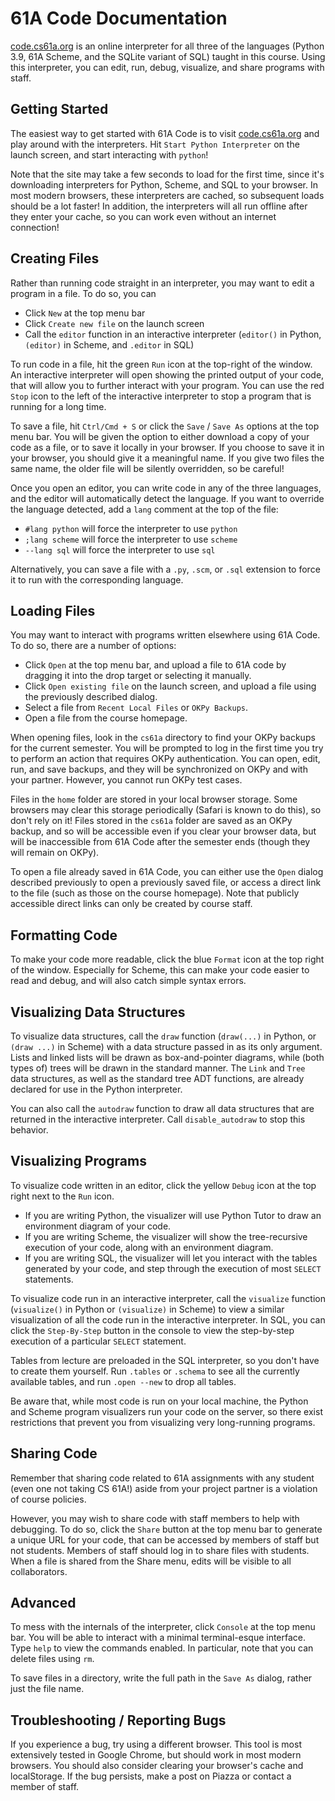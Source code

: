

# 61A Code Documentation

[code.cs61a.org](https://code.cs61a.org "https://code.cs61a.org") is an online interpreter for all three
of the languages (Python 3.9, 61A Scheme, and the SQLite variant of SQL) taught
in this course. Using this interpreter, you can edit, run, debug, visualize, and
share programs with staff.

## Getting Started

The easiest way to get started with 61A Code is to visit
[code.cs61a.org](https://code.cs61a.org "https://code.cs61a.org") and play around with the interpreters.
Hit `Start Python Interpreter` on the launch screen, and start interacting with
`python`!

Note that the site may take a few seconds to load for the first time, since it's
downloading interpreters for Python, Scheme, and SQL to your browser. In most
modern browsers, these interpreters are cached, so subsequent loads should be a
lot faster! In addition, the interpreters will all run offline after they enter
your cache, so you can work even without an internet connection!

## Creating Files

Rather than running code straight in an interpreter, you may want to edit a
program in a file. To do so, you can

* Click `New` at the top menu bar
* Click `Create new file` on the launch screen
* Call the `editor` function in an interactive interpreter (`editor()` in
 Python, `(editor)` in Scheme, and `.editor` in SQL)

To run code in a file, hit the green `Run` icon at the top-right of the window.
An interactive interpreter will open showing the printed output of your code,
that will allow you to further interact with your program. You can use the red
`Stop` icon to the left of the interactive interpreter to stop a program that is
running for a long time.

To save a file, hit `Ctrl/Cmd + S` or click the `Save` / `Save As` options at
the top menu bar. You will be given the option to either download a copy of your
code as a file, or to save it locally in your browser. If you choose to save it
in your browser, you should give it a meaningful name. If you give two files the
same name, the older file will be silently overridden, so be careful!

Once you open an editor, you can write code in any of the three languages, and
the editor will automatically detect the language. If you want to override the
language detected, add a `lang` comment at the top of the file:

* `#lang python` will force the interpreter to use `python`
* `;lang scheme` will force the interpreter to use `scheme`
* `--lang sql` will force the interpreter to use `sql`

Alternatively, you can save a file with a `.py`, `.scm`, or `.sql` extension to
force it to run with the corresponding language.

## Loading Files

You may want to interact with programs written elsewhere using 61A Code. To do
so, there are a number of options:

* Click `Open` at the top menu bar, and upload a file to 61A code by dragging
 it into the drop target or selecting it manually.
* Click `Open existing file` on the launch screen, and upload a file using the
 previously described dialog.
* Select a file from `Recent Local Files` or `OKPy Backups`.
* Open a file from the course homepage.

When opening files, look in the `cs61a` directory to find your OKPy backups for
the current semester. You will be prompted to log in the first time you try to
perform an action that requires OKPy authentication. You can open, edit, run,
and save backups, and they will be synchronized on OKPy and with your partner.
However, you cannot run OKPy test cases.

Files in the `home` folder are stored in your local browser storage. Some
browsers may clear this storage periodically (Safari is known to do this), so
don't rely on it! Files stored in the `cs61a` folder are saved as an OKPy
backup, and so will be accessible even if you clear your browser data, but will
be inaccessible from 61A Code after the semester ends (though they will remain
on OKPy).

To open a file already saved in 61A Code, you can either use the `Open` dialog
described previously to open a previously saved file, or access a direct link to
the file (such as those on the course homepage). Note that publicly accessible
direct links can only be created by course staff.

## Formatting Code

To make your code more readable, click the blue `Format` icon at the top right
of the window. Especially for Scheme, this can make your code easier to read and
debug, and will also catch simple syntax errors.

## Visualizing Data Structures

To visualize data structures, call the `draw` function (`draw(...)` in Python,
or `(draw ...)` in Scheme) with a data structure passed in as its only argument.
Lists and linked lists will be drawn as box-and-pointer diagrams, while (both
types of) trees will be drawn in the standard manner. The `Link` and `Tree` data
structures, as well as the standard tree ADT functions, are already declared for
use in the Python interpreter.

You can also call the `autodraw` function to draw all data structures that are
returned in the interactive interpreter. Call `disable_autodraw` to stop this
behavior.

## Visualizing Programs

To visualize code written in an editor, click the yellow `Debug` icon at the top
right next to the `Run` icon.

* If you are writing Python, the visualizer will use Python Tutor to draw an
 environment diagram of your code.
* If you are writing Scheme, the visualizer will show the tree-recursive
 execution of your code, along with an environment diagram.
* If you are writing SQL, the visualizer will let you interact with the tables
 generated by your code, and step through the execution of most `SELECT`
 statements.

To visualize code run in an interactive interpreter, call the `visualize`
function (`visualize()` in Python or `(visualize)` in Scheme) to view a similar
visualization of all the code run in the interactive interpreter. In SQL, you
can click the `Step-By-Step` button in the console to view the step-by-step
execution of a particular `SELECT` statement.

Tables from lecture are preloaded in the SQL interpreter, so you don't have to
create them yourself. Run `.tables` or `.schema` to see all the currently
available tables, and run `.open --new` to drop all tables.

Be aware that, while most code is run on your local machine, the Python and
Scheme program visualizers run your code on the server, so there exist
restrictions that prevent you from visualizing very long-running programs.

## Sharing Code

Remember that sharing code related to 61A assignments with any student (even one
not taking CS 61A!) aside from your project partner is a violation of course
policies.

However, you may wish to share code with staff members to help with debugging.
To do so, click the `Share` button at the top menu bar to generate a unique URL
for your code, that can be accessed by members of staff but not students.
Members of staff should log in to share files with students. When a file is
shared from the Share menu, edits will be visible to all collaborators.

## Advanced

To mess with the internals of the interpreter, click `Console` at the top menu
bar. You will be able to interact with a minimal terminal-esque interface. Type
`help` to view the commands enabled. In particular, note that you can delete
files using `rm`.

To save files in a directory, write the full path in the `Save As` dialog,
rather just the file name.

## Troubleshooting / Reporting Bugs

If you experience a bug, try using a different browser. This tool is most
extensively tested in Google Chrome, but should work in most modern browsers.
You should also consider clearing your browser's cache and localStorage. If the
bug persists, make a post on Piazza or contact a member of staff.

